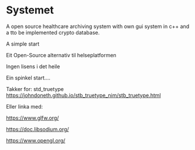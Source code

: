 # Systemet

A open source healthcare archiving system with own gui system in c++ and a tto be implemented crypto database.

A simple start


Eit Open-Source alternativ til helseplatformen

Ingen lisens i det heile

Ein spinkel start....  


Takker for:  std_truetype  https://johndoneth.github.io/stb_truetype_nim/stb_truetype.html


Eller linka med:

https://www.glfw.org/  

https://doc.libsodium.org/

https://www.opengl.org/
